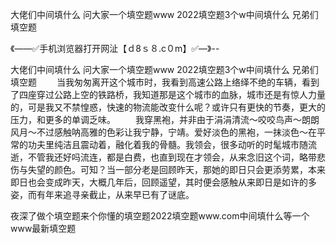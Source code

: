 大佬们中间填什么
问大家一个填空题www
2022填空题3个w中间填什么
兄弟们填空题


《——✅手机浏览器打开网沚【ｄ8ｓ８.c０m】✅—》--

大佬们中间填什么
问大家一个填空题www
2022填空题3个w中间填什么
兄弟们填空题
　　当我匆匆离开这个城市时，我看到高速公路上络绎不绝的车辆，看到了四座穿过公路上空的铁路桥，我知道那是这个城市的血脉，城市还是有惊人力量的，可是我又不禁惶惑，快速的物流能改变什么呢？或许只有更快的节奏，更大的压力，和更多的单调乏味。
　　我穿黑袍，并非由于涓涓清流～咬咬鸟声～朗朗风月～不过感触呐高雅的色彩让我宁静，宁靖。爱好淡色的黑袍，一抹淡色～在平常的功夫里纯洁且震动着，融化着我的骨髓。我领会，很多动听的时髦城市随流逝，不管我还好吗流连，都是白费，也直到现在才领会，从来念旧这个词，略带悲伤与失望的颜色。可知？当一部分老是回顾昨天，那她的即日只会更添劳累，本来即日也会变成昨天，大概几年后，回顾遥望，其时便会感触从来即日是如许的多姿，而有年来追寻亲截止，从来早已有了谜底。





夜深了做个填空题来个你懂的填空题2022填空题www.com中间填什么等一个www最新填空题
